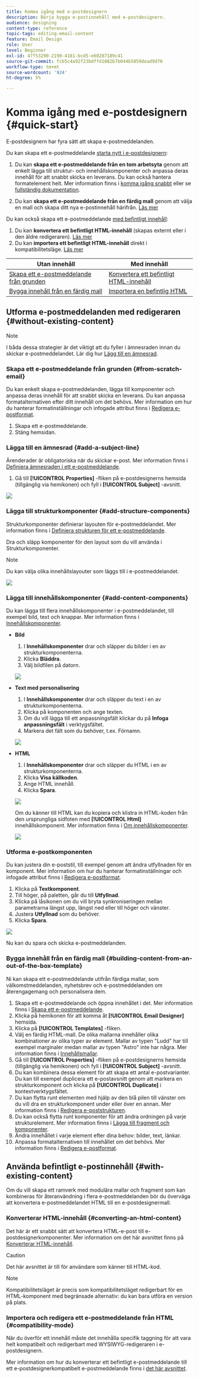```yaml
---
title: Komma igång med e-postdesignern
description: Börja bygga e-postinnehåll med e-postdesignern.
audience: designing
content-type: reference
topic-tags: editing-email-content
feature: Email Design
role: User
level: Beginner
exl-id: 47f53290-2190-4181-bcd5-e60287189c41
source-git-commit: fcb5c4a92f23bdffd1082b7b044b5859dead9d70
workflow-type: tm+mt
source-wordcount: '924'
ht-degree: 5%

---
```


# Komma igång med e-postdesignern {#quick-start}

E-postdesignern har fyra sätt att skapa e-postmeddelanden.

Du kan skapa ett e-postmeddelande [starta nytt i e-postdesignern](#without-existing-content):

1. Du kan **skapa ett e-postmeddelande från en tom arbetsyta** genom att enkelt lägga till struktur- och innehållskomponenter och anpassa deras innehåll för att snabbt skicka en leverans. Du kan också hantera formatelement helt. Mer information finns i [komma igång snabbt](#from-scratch-email) eller se [fullständig dokumentation](../../designing/using/designing-from-scratch.md#designing-an-email-content-from-scratch).

1. Du kan **skapa ett e-postmeddelande från en färdig mall** genom att välja en mall och skapa ditt nya e-postinnehåll härifrån. [Läs mer](#building-content-from-an-out-of-the-box-template)

Du kan också skapa ett e-postmeddelande [med befintligt innehåll](#with-existing-content):

1. Du kan **konvertera ett befintligt HTML-innehåll** (skapas externt eller i den äldre redigeraren). [Läs mer](#converting-an-html-content)
1. Du kan **importera ett befintligt HTML-innehåll** direkt i kompatibilitetsläge. [Läs mer](#compatibility-mode)

| Utan innehåll | Med innehåll |
|---|---|
| [Skapa ett e-postmeddelande från grunden](#from-scratch-email) | [Konvertera ett befintligt HTML-innehåll](#converting-an-html-content) |
| [Bygga innehåll från en färdig mall](#building-content-from-an-out-of-the-box-template) | [Importera en befintlig HTML](#compatibility-mode) |

## Utforma e-postmeddelanden med redigeraren {#without-existing-content}

>[!NOTE]
>
>I båda dessa strategier är det viktigt att du fyller i ämnesraden innan du skickar e-postmeddelandet. Lär dig hur [Lägg till en ämnesrad](#add-a-subject-line).

### Skapa ett e-postmeddelande från grunden {#from-scratch-email}

Du kan enkelt skapa e-postmeddelanden, lägga till komponenter och anpassa deras innehåll för att snabbt skicka en leverans. Du kan anpassa formatalternativen efter ditt innehåll om det behövs. Mer information om hur du hanterar formatinställningar och infogade attribut finns i [Redigera e-postformat](../../designing/using/styles.md).

1. Skapa ett e-postmeddelande.
1. Stäng hemsidan.

### Lägga till en ämnesrad {#add-a-subject-line}

Ärenderader är obligatoriska när du skickar e-post. Mer information finns i [Definiera ämnesraden i ett e-postmeddelande](../../designing/using/subject-line.md).

1. Gå till **[!UICONTROL Properties]** -fliken på e-postdesignerns hemsida (tillgänglig via hemikonen) och fyll i **[!UICONTROL Subject]** -avsnitt.

![](assets/subject-line-quick-start.png)

### Lägga till strukturkomponenter {#add-structure-components}

Strukturkomponenter definierar layouten för e-postmeddelandet. Mer information finns i [Definiera strukturen för ett e-postmeddelande](../../designing/using/designing-from-scratch.md#defining-the-email-structure).

Dra och släpp komponenter för den layout som du vill använda i Strukturkomponenter.

>[!NOTE]
>
>Du kan välja olika innehållslayouter som läggs till i e-postmeddelandet.

![](assets/structure-components-quick-start.png)

### Lägga till innehållskomponenter {#add-content-components}

Du kan lägga till flera innehållskomponenter i e-postmeddelandet, till exempel bild, text och knappar. Mer information finns i [Innehållskomponenter](../../designing/using/designing-from-scratch.md#about-content-components).

* **Bild**

   1. I **Innehållskomponenter** drar och släpper du bilder i en av strukturkomponenterna.
   1. Klicka **Bläddra**.
   1. Välj bildfilen på datorn.

  ![](assets/browse-image-quick-start.png)

* **Text med personalisering**

   1. I **Innehållskomponenter** drar och släpper du text i en av strukturkomponenterna.
   1. Klicka på komponenten och ange texten.
   1. Om du vill lägga till ett anpassningsfält klickar du på **Infoga anpassningsfält** i verktygsfältet.
   1. Markera det fält som du behöver, t.ex. Förnamn.

  ![](assets/edit-text-quick-start.png)

* **HTML**

   1. I **Innehållskomponenter** drar och släpper du HTML i en av strukturkomponenterna.
   1. Klicka **Visa källkoden**.
   1. Ange HTML innehåll.
   1. Klicka **Spara**.

  ![](assets/html-component-source-code.png)

  Om du känner till HTML kan du kopiera och klistra in HTML-koden från den ursprungliga sidfoten med **[!UICONTROL Html]** innehållskomponent. Mer information finns i [Om innehållskomponenter](../../designing/using/designing-from-scratch.md#about-content-components).

  ![](assets/des_loading_compatible_fragment_9.png)

### Utforma e-postkomponenten

Du kan justera din e-poststil, till exempel genom att ändra utfyllnaden för en komponent. Mer information om hur du hanterar formatinställningar och infogade attribut finns i [Redigera e-postformat](../../designing/using/styles.md).

1. Klicka på **Textkomponent**.
1. Till höger, på paletten, går du till **Utfyllnad**.
1. Klicka på låsikonen om du vill bryta synkroniseringen mellan parametrarna längst upp, längst ned eller till höger och vänster.
1. Justera **Utfyllnad** som du behöver.
1. Klicka **Spara**.

![](assets/padding-quick-start.png)

Nu kan du spara och skicka e-postmeddelanden.

### Bygga innehåll från en färdig mall {#building-content-from-an-out-of-the-box-template}

Ni kan skapa ett e-postmeddelande utifrån färdiga mallar, som välkomstmeddelanden, nyhetsbrev och e-postmeddelanden om återengagemang och personalisera dem.

1. Skapa ett e-postmeddelande och öppna innehållet i det. Mer information finns i [Skapa ett e-postmeddelande](../../channels/using/creating-an-email.md).
1. Klicka på hemikonen för att komma åt **[!UICONTROL Email Designer]** hemsida.
1. Klicka på **[!UICONTROL Templates]** -fliken.
1. Välj en färdig HTML-mall.
De olika mallarna innehåller olika kombinationer av olika typer av element. Mallar av typen &quot;Ludd&quot; har till exempel marginaler medan mallar av typen &quot;Astro&quot; inte har några. Mer information finns i [Innehållsmallar](../../designing/using/using-reusable-content.md#content-templates).
1. Gå till **[!UICONTROL Properties]** -fliken på e-postdesignerns hemsida (tillgänglig via hemikonen) och fyll i **[!UICONTROL Subject]** -avsnitt.
1. Du kan kombinera dessa element för att skapa ett antal e-postvarianter. Du kan till exempel duplicera ett e-postavsnitt genom att markera en strukturkomponent och klicka på **[!UICONTROL Duplicate]** i kontextverktygsfältet.
1. Du kan flytta runt elementen med hjälp av den blå pilen till vänster om du vill dra en strukturkomponent under eller över en annan. Mer information finns i [Redigera e-poststrukturen](../../designing/using/designing-from-scratch.md#defining-the-email-structure).
1. Du kan också flytta runt komponenter för att ändra ordningen på varje strukturelement. Mer information finns i [Lägga till fragment och komponenter](../../designing/using/designing-from-scratch.md#defining-the-email-structure).
1. Ändra innehållet i varje element efter dina behov: bilder, text, länkar.
1. Anpassa formatalternativen till innehållet om det behövs. Mer information finns i [Redigera e-postformat](../../designing/using/styles.md).

## Använda befintligt e-postinnehåll {#with-existing-content}

Om du vill skapa ett ramverk med modulära mallar och fragment som kan kombineras för återanvändning i flera e-postmeddelanden bör du överväga att konvertera e-postmeddelandet HTML till en e-postdesignermall.

### Konverterar HTML-innehåll {#converting-an-html-content}

Det här är ett snabbt sätt att konvertera HTML-e-post till e-postdesignerkomponenter. Mer information om det här avsnittet finns på [Konverterar HTML-innehåll](../../designing/using/using-existing-content.md#converting-an-html-content).

>[!CAUTION]
>
>Det här avsnittet är till för användare som känner till HTML-kod.

>[!NOTE]
>
>Kompatibilitetsläget är precis som kompatibilitetsläget redigerbart för en HTML-komponent med begränsade alternativ: du kan bara utföra en version på plats.


### Importera och redigera ett e-postmeddelande från HTML {#compatibility-mode}

När du överför ett innehåll måste det innehålla specifik taggning för att vara helt kompatibelt och redigerbart med WYSIWYG-redigeraren i e-postdesignern.

Mer information om hur du konverterar ett befintligt e-postmeddelande till ett e-postdesignerkompatibelt e-postmeddelande finns i [det här avsnittet](../../designing/using/using-existing-content.md#compatibility-mode).
